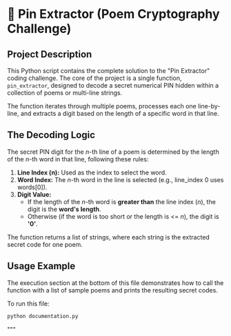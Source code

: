 # 🧩 Pin Extractor (Poem Cryptography Challenge)

## Project Description

This Python script contains the complete solution to the "Pin Extractor" coding challenge. 
The core of the project is a single function, `pin_extractor`, designed to decode a secret 
numerical PIN hidden within a collection of poems or multi-line strings.

The function iterates through multiple poems, processes each one line-by-line, and 
extracts a digit based on the length of a specific word in that line.

## The Decoding Logic

The secret PIN digit for the $n$-th line of a poem is determined by the length of the $n$-th 
word in that line, following these rules:

1. **Line Index (n):** Used as the index to select the word.
2. **Word Index:** The $n$-th word in the line is selected (e.g., line_index 0 uses words[0]).
3. **Digit Value:**
    * If the length of the $n$-th word is **greater than** the line index ($n$), the digit is the **word's length**.
    * Otherwise (if the word is too short or the length is <= $n$), the digit is **'0'**.

The function returns a list of strings, where each string is the extracted secret code for one poem.

## Usage Example

The execution section at the bottom of this file demonstrates how to call the function 
with a list of sample poems and prints the resulting secret codes.

To run this file:
```bash
python documentation.py
```

"""
